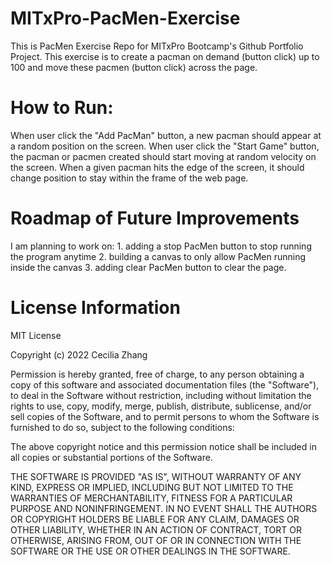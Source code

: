 # MITxPro-PacMen-Exercise
This is PacMen Exercise Repo for MITxPro Bootcamp's Github Portfolio Project. This exercise is to create a pacman on demand (button click) up to 100 and move these pacmen (button click) across the page.

# How to Run: 
When user click the "Add PacMan" button, a new pacman should appear at a random position on the screen.
When user click the "Start Game" button, the pacman or pacmen created should start moving at random velocity on the screen.
When a given pacman hits the edge of the screen, it should change position to stay within the frame of the web page.

# Roadmap of Future Improvements 
I am planning to work on: 1. adding a stop PacMen button to stop running the program anytime  2. building a canvas to only allow PacMen running inside the canvas 3. adding clear PacMen button to clear the page.

# License Information 
MIT License

Copyright (c) 2022 Cecilia Zhang

Permission is hereby granted, free of charge, to any person obtaining a copy
of this software and associated documentation files (the "Software"), to deal
in the Software without restriction, including without limitation the rights
to use, copy, modify, merge, publish, distribute, sublicense, and/or sell
copies of the Software, and to permit persons to whom the Software is
furnished to do so, subject to the following conditions:

The above copyright notice and this permission notice shall be included in all
copies or substantial portions of the Software.

THE SOFTWARE IS PROVIDED "AS IS", WITHOUT WARRANTY OF ANY KIND, EXPRESS OR
IMPLIED, INCLUDING BUT NOT LIMITED TO THE WARRANTIES OF MERCHANTABILITY,
FITNESS FOR A PARTICULAR PURPOSE AND NONINFRINGEMENT. IN NO EVENT SHALL THE
AUTHORS OR COPYRIGHT HOLDERS BE LIABLE FOR ANY CLAIM, DAMAGES OR OTHER
LIABILITY, WHETHER IN AN ACTION OF CONTRACT, TORT OR OTHERWISE, ARISING FROM,
OUT OF OR IN CONNECTION WITH THE SOFTWARE OR THE USE OR OTHER DEALINGS IN THE
SOFTWARE.

